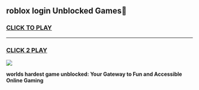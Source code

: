 
## roblox login Unblocked Games👋
<h3>
<a href="https://premium.freeplayer.one?title=roblox_login&ref=16F">CLICK TO PLAY</a></h3>
<hr>

<h3>
<a href="https://premium.freeplayer.one?title=roblox_login&ref=16F">CLICK 2 PLAY</a>
  
</h3>

<a href="https://premium.freeplayer.one?title=roblox_login&ref=16F/"><img src="https://clearcache.store/games.png"></a>


**worlds hardest game unblocked: Your Gateway to Fun and Accessible Online Gaming**
